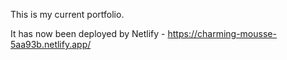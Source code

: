 This is my current portfolio. 

It has now been deployed by Netlify - https://charming-mousse-5aa93b.netlify.app/
